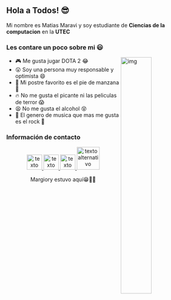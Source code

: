 ## Hola a Todos! :sunglasses:

Mi nombre es Matias Maravi y soy estudiante de **Ciencias de la computacion** en la **UTEC**

### Les contare un poco sobre mi :smiley:
<img align="right" alt="img" src="https://media1.giphy.com/media/eHKM1zH4JBMk/giphy.gif?cid=ecf05e47a4qi76m7boz1f7y4ilceeabrqvbfn3yjjfv95voe&rid=giphy.gif&ct=g" width="40%" height="auto" />

- :video_game: Me gusta jugar DOTA 2 :joy:
- :open_mouth: Soy una persona muy responsable y optimista :smile:
- :cake: Mi postre favorito es el pie de manzana :apple:
- :fire: No me gusta el picante ni las peliculas de terror :scream:
- :tired_face: No me gusta el alcohol :dizzy_face:
- :musical_note: El genero de musica que mas me gusta es el rock :rocket:


### **Información de contacto**

<center>
<a href="https://www.facebook.com/matias.maravi.anyosa">   <img src = "https://image.flaticon.com/icons/svg/174/174848.svg" alt = "texto alternativo" width = " 40 "altura =" 40 "& nbsp; & nbsp;></a><a href="https://twitter.com/daddymat1u5">   <img src = "https://cdn-icons-png.flaticon.com/512/124/124021.png" alt = "texto alternativo" width = " 40 "altura =" 40 "> </a> <a href="https://www.youtube.com/channel/UCBPS19q4sjx4YjBx68G8xEw">   <img src = "https://cdn-icons-png.flaticon.com/512/174/174883.png" alt = "texto alternativo" width = " 40 "altura =" 40 "> </a><a href="https://steamcommunity.com/profiles/76561198129540886/">   <img src = "https://icon-library.com/images/flat-steam-icon/flat-steam-icon-19.jpg" alt = "texto alternativo" width = " 60 "altura =" 60 "& nbsp; & nbsp;></a>




Margiory estuvo aquí😁✌🏻
